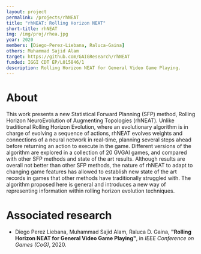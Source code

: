 ```yaml
---
layout: project
permalink: /projects/rhNEAT
title: "rhNEAT: Rolling Horizon NEAT"
short-title: rhNEAT
img: /img/proj/rhea.jpg
year: 2020
members: [Diego-Perez-Liebana, Raluca-Gaina]
others: Muhammad Sajid Alam
target: https://github.com/GAIGResearch/rhNEAT
funded: IGGI CDT EP/L015846/1
description: Rolling Horizon NEAT for General Video Game Playing.
---
```


# About

This work presents a new Statistical Forward Planning (SFP) method, Rolling Horizon NeuroEvolution of Augmenting Topologies (rhNEAT). Unlike traditional Rolling Horizon Evolution, where an evolutionary algorithm is in charge of evolving a sequence of actions, rhNEAT evolves weights and connections of a neural network in real-time, planning several steps ahead before returning an action to execute in the game. Different versions of the algorithm are explored in a collection of 20 GVGAI games, and compared with other SFP methods and state of the art results. Although results are overall not better than other SFP methods, the nature of rhNEAT to adapt to changing game features has allowed to establish new state of the art records in games that other methods have traditionally struggled with. The algorithm proposed here is general and introduces a new way of representing information within rolling horizon evolution techniques.

# Associated research

* Diego Perez Liebana, Muhammad Sajid Alam, Raluca D. Gaina, **"Rolling Horizon NEAT for General Video Game Playing"**, in _IEEE Conference on Games (CoG)_, 2020.

